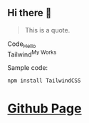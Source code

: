 ## Hi there 👋

> This is a quote.

Code<sub>Hello</sub><br>
Tailwind<sup>My Works</sup>

Sample code:
```
npm install TailwindCSS
```

<h1>
<a href="https://docs.github.com/ja/get-started/writing-on-github/getting-started-with-writing-and-formatting-on-github/basic-writing-and-formatting-syntax">Github Page</a>
</h1>

